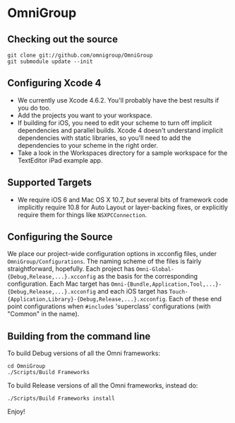 OmniGroup
===========

Checking out the source
-----------------------

    git clone git://github.com/omnigroup/OmniGroup
    git submodule update --init

Configuring Xcode 4
-------------------

- We currently use Xcode 4.6.2. You'll probably have the best results if you do too.
- Add the projects you want to your workspace.
- If building for iOS, you need to edit your scheme to turn off implicit dependencies and parallel builds. Xcode 4 doesn't understand implicit dependencies with static libraries, so you'll need to add the dependencies to your scheme in the right order.
- Take a look in the Workspaces directory for a sample workspace for the TextEditor iPad example app.

Supported Targets
----------------------

- We require iOS 6 and Mac OS X 10.7, _but_ several bits of framework code implicitly require 10.8 for Auto Layout or layer-backing fixes, or explicitly require them for things like `NSXPCConnection`.

Configuring the Source
----------------------

We place our project-wide configuration options in xcconfig files, under `OmniGroup/Configurations`. The naming scheme of the files is fairly straightforward, hopefully. Each project has `Omni-Global-{Debug,Release,...}.xcconfig` as the basis for the corresponding configuration. Each Mac target has `Omni-{Bundle,Application,Tool,...}-{Debug,Release,...}.xcconfig` and each iOS target has `Touch-{Application,Library}-{Debug,Release,...}.xcconfig`. Each of these end point configurations when `#include`s 'superclass' configurations (with "Common" in the name).

 
Building from the command line
------------------------------

To build Debug versions of all the Omni frameworks:

    cd OmniGroup
    ./Scripts/Build Frameworks

To build Release versions of all the Omni frameworks, instead do:

    ./Scripts/Build Frameworks install

Enjoy!
